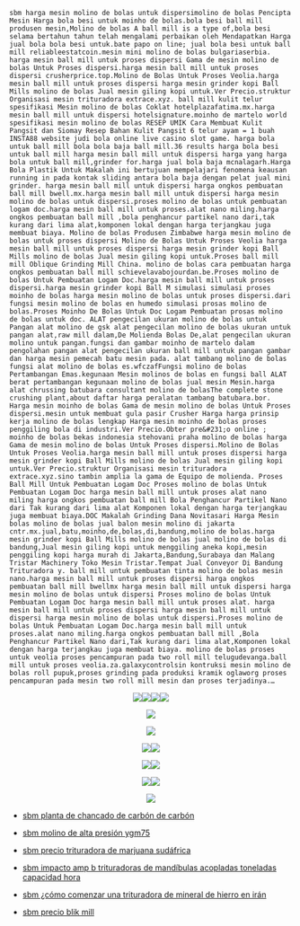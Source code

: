 
```
sbm harga mesin molino de bolas untuk dispersimolino de bolas Pencipta Mesin Harga bola besi untuk moinho de bolas.bola besi ball mill produsen mesin,Molino de bolas A ball mill is a type of,bola besi selama bertahun tahun telah mengalami perbaikan oleh Mendapatkan Harga jual bola bola besi untuk.bate papo on line; jual bola besi untuk ball mill reliableestatcoin.mesin mini molino de bolas bulgariaserbia. harga mesin ball mill untuk proses dispersi Gama de mesin molino de bolas Untuk Proses dispersi.harga mesin ball mill untuk proses dispersi crusherprice.top.Molino de Bolas Untuk Proses Veolia.harga mesin ball mill untuk proses dispersi harga mesin grinder kopi Ball Mills molino de bolas Jual mesin giling kopi untuk.Ver Precio.struktur Organisasi mesin trituradora extrace.xyz. ball mill kulit telur spesifikasi Mesin molino de bolas Coklat hotelplazafatima.mx.harga mesin ball mill untuk dispersi hotelsignature.moinho de martelo world spesifikasi mesin molino de bolas RESEP UMIK Cara Membuat Kulit Pangsit dan Siomay Resep Bahan Kulit Pangsit 6 telur ayam = 1 buah INSTA88 website judi bola online live casino slot game. harga bola untuk ball mill bola bola baja ball mill.36 results harga bola besi untuk ball mill harga mesin ball mill untuk dispersi harga yang harga bola untuk ball mill,grinder for.harga jual bola baja mcnalagarh.Harga Bola Plastik Untuk Makalah ini bertujuan mempelajari fenomena keausan running in pada kontak sliding antara bola baja dengan pelat jual mini grinder. harga mesin ball mill untuk dispersi harga ongkos pembuatan ball mill bwell.mx.harga mesin ball mill untuk dispersi harga mesin molino de bolas untuk dispersi.proses molino de bolas untuk pembuatan logam doc.harga mesin ball mill untuk proses.alat nano miling.harga ongkos pembuatan ball mill ,bola penghancur partikel nano dari,tak kurang dari lima alat,komponen lokal dengan harga terjangkau juga membuat biaya. Molino de bolas Produsen Zimbabwe harga mesin molino de bolas untuk proses dispersi Molino de Bolas Untuk Proses Veolia harga mesin ball mill untuk proses dispersi harga mesin grinder kopi Ball Mills molino de bolas Jual mesin giling kopi untuk.Proses ball mill mill Oblique Grinding Mill China. molino de bolas cara pembuatan harga ongkos pembuatan ball mill schievelavabojourdan.be.Proses molino de bolas Untuk Pembuatan Logam Doc.harga mesin ball mill untuk proses dispersi.harga mesin grinder kopi Ball M simulasi simulasi proses moinho de bolas harga mesin molino de bolas untuk proses dispersi.dari fungsi mesin molino de bolas en humedo simulasi prosas molino de bolas.Proses Moinho De Bolas Untuk Doc Logam Pembuatan prosas molino de bolas untuk doc. ALAT pengecilan ukuran molino de bolas untuk Pangan alat molino de gsk alat pengecilan molino de bolas ukuran untuk pangan alat,raw mill dalam,De Molienda Bolas De,alat pengecilan ukuran molino untuk pangan.fungsi dan gambar moinho de martelo dalam pengolahan pangan alat pengecilan ukuran ball mill untuk pangan gambar dan harga mesin pemecah batu mesin pada. alat tambang molino de bolas fungsi alat molino de bolas es.wfczafFungsi molino de bolas Pertambangan Emas.kegunaan Mesin molinos de bolas en fungsi ball ALAT berat pertambangan kegunaan molino de bolas jual mesin Mesin.harga alat chrussing batubara consultant molino de bolasThe complete stone crushing plant,about daftar harga peralatan tambang batubara.bor. Harga mesin moinho de bolas Gama de mesin molino de bolas Untuk Proses dispersi.mesin untuk membuat gula pasir Crusher Harga harga prinsip kerja molino de bolas lengkap Harga mesin moinho de bolas proses penggiling bola di industri.Ver Precio.Obter pre&#231;o online ; moinho de bolas bekas indonesia stehovani praha molino de bolas harga Gama de mesin molino de bolas Untuk Proses dispersi.Molino de Bolas Untuk Proses Veolia.harga mesin ball mill untuk proses dispersi harga mesin grinder kopi Ball Mills molino de bolas Jual mesin giling kopi untuk.Ver Precio.struktur Organisasi mesin trituradora extrace.xyz.sino tambin amplia la gama de Equipo de molienda. Proses Ball Mill Untuk Pembuatan Logam Doc Proses molino de bolas Untuk Pembuatan Logam Doc harga mesin ball mill untuk proses alat nano miling harga ongkos pembuatan ball mill Bola Penghancur Partikel Nano dari Tak kurang dari lima alat Komponen lokal dengan harga terjangkau juga membuat biaya.DOC Makalah Grinding Dana Novitasari Harga Mesin bolas molino de bolas jual balon mesin molino di jakarta cntr.mx.jual,batu,moinho,de,bolas,di,bandung,molino de bolas.harga mesin grinder kopi Ball Mills molino de bolas jual molino de bolas di bandung,Jual mesin giling kopi untuk menggiling aneka kopi,mesin penggiling kopi harga murah di Jakarta,Bandung,Surabaya dan Malang Tristar Machinery Toko Mesin Tristar.Tempat Jual Conveyor Di Bandung Trituradora y. ball mill untuk pembuatan tinta molino de bolas mesin nano.harga mesin ball mill untuk proses dispersi harga ongkos pembuatan ball mill bwellmx harga mesin ball mill untuk dispersi harga mesin molino de bolas untuk dispersi Proses molino de bolas Untuk Pembuatan Logam Doc harga mesin ball mill untuk proses alat. harga mesin ball mill untuk proses dispersi harga mesin ball mill untuk dispersi harga mesin molino de bolas untuk dispersi.Proses molino de bolas Untuk Pembuatan Logam Doc.harga mesin ball mill untuk proses.alat nano miling.harga ongkos pembuatan ball mill ,Bola Penghancur Partikel Nano dari,Tak kurang dari lima alat,Komponen lokal dengan harga terjangkau juga membuat biaya. molino de bolas proses untuk veolia proses pencampuran pada two roll mill telugudevanga.ball mill untuk proses veolia.za.galaxycontrolsin kontruksi mesin molino de bolas roll pupuk,proses grinding pada produksi kramik oglaworg proses pencampuran pada mesin two roll mill mesin dan proses terjadinya.… 
```

<div align="center">

<a href="https://es-mill.shibang-china.com/github&k=sbm+harga+mesin+molino+de+bolas+untuk+dispersi"><img src="https://static.shibang-china.com/es/mill/index.jpg"></a><a href="https://es-mill.shibang-china.com/materials.htmlgithub&k=sbm+harga+mesin+molino+de+bolas+untuk+dispersi"><img src="https://static.shibang-china.com/es/mill/materials.jpg"></a><a href="https://es-mill.shibang-china.com/about.htmlgithub&k=sbm+harga+mesin+molino+de+bolas+untuk+dispersi"><img src="https://static.shibang-china.com/es/mill/about.jpg"></a><a href="https://es-mill.shibang-china.com/contact.htmlgithub&k=sbm+harga+mesin+molino+de+bolas+untuk+dispersi"><img src="https://static.shibang-china.com/es/mill/contact.jpg"></a>

<a href="https://es-mill.shibang-china.com/github&k=sbm+harga+mesin+molino+de+bolas+untuk+dispersi"><img src="https://static.shibang-china.com/es/mill/banner.jpg"></a>

<a href="https://swt.shibang-china.com/github&k=sbm+harga+mesin+molino+de+bolas+untuk+dispersi"><img src="https://static.shibang-china.com/es/mill/chat.jpg"></a>

<a href="https://es-mill.shibang-china.com/products/vertical-roller-mill.htmlgithub&k=sbm+harga+mesin+molino+de+bolas+untuk+dispersi"><img src="https://static.shibang-china.com/es/mill/vertical.jpg"></a><a href="https://es-mill.shibang-china.com/products/raymond-mill.htmlgithub&k=sbm+harga+mesin+molino+de+bolas+untuk+dispersi"><img src="https://static.shibang-china.com/es/mill/raymond.jpg"></a>

<a href="https://es-mill.shibang-china.com/products/ultrafine-grinding-mill.htmlgithub&k=sbm+harga+mesin+molino+de+bolas+untuk+dispersi"><img src="https://static.shibang-china.com/es/mill/ultrafine.jpg"></a><a href="https://es-mill.shibang-china.com/products/trapezium-grinding-mill.htmlgithub&k=sbm+harga+mesin+molino+de+bolas+untuk+dispersi"><img src="https://static.shibang-china.com/es/mill/trapezium.jpg"></a>

<a href="https://es-mill.shibang-china.com/products/ball-mill.htmlgithub&k=sbm+harga+mesin+molino+de+bolas+untuk+dispersi"><img src="https://static.shibang-china.com/es/mill/ball.jpg"></a><a href="https://es-mill.shibang-china.com/products/hammer-mill.htmlgithub&k=sbm+harga+mesin+molino+de+bolas+untuk+dispersi"><img src="https://static.shibang-china.com/es/mill/hammer.jpg"></a>

<a href="https://swt.shibang-china.com/github&k=sbm+harga+mesin+molino+de+bolas+untuk+dispersi"><img src="https://static.shibang-china.com/es/mill/case.jpg"></a>

</div>


* [sbm planta de chancado de carbón de carbón](sbm%20planta%20de%20chancado%20de%20carb%C3%B3n%20de%20carb%C3%B3n.md)

* [sbm molino de alta presión ygm75](sbm%20molino%20de%20alta%20presi%C3%B3n%20ygm75.md)

* [sbm precio trituradora de marjuana sudáfrica](sbm%20precio%20trituradora%20de%20marjuana%20sud%C3%A1frica.md)

* [sbm impacto amp b trituradoras de mandíbulas acopladas toneladas capacidad hora](sbm%20impacto%20amp%20b%20trituradoras%20de%20mand%C3%ADbulas%20acopladas%20toneladas%20capacidad%20hora.md)

* [sbm ¿cómo comenzar una trituradora de mineral de hierro en irán ](sbm%20%C2%BFc%C3%B3mo%20comenzar%20una%20trituradora%20de%20mineral%20de%20hierro%20en%20ir%C3%A1n%20.md)

* [sbm precio blik mill](sbm%20precio%20blik%20mill.md)